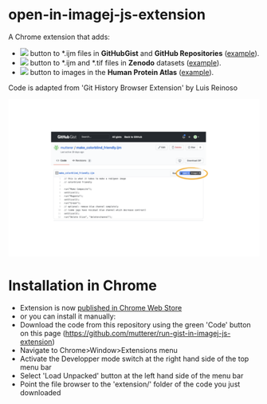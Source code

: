 # open-in-imagej-js-extension
A Chrome extension that adds:

 * [![](https://ij.imjoy.io/assets/badge/open-in-imagej-js-badge.svg)](https://ij.imjoy.io/assets/badge/open-in-imagej-js-badge.svg) button to *.ijm files in **GitHubGist** and **GitHub Repositories** ([example](https://gist.github.com/mutterer/d64e4be80cadd25b409b05d8bf9bef15)).
 * [![](https://ij.imjoy.io/assets/badge/open-in-imagej-js-badge.svg)](https://ij.imjoy.io/assets/badge/open-in-imagej-js-badge.svg) button to *.ijm and *.tif files in **Zenodo** datasets ([example](https://zenodo.org/record/3375528#.X6j1XZNKjUL)).
* [![](https://ij.imjoy.io/assets/badge/open-in-imagej-js-badge.svg)](https://ij.imjoy.io/assets/badge/open-in-imagej-js-badge.svg) button to images in the **Human Protein Atlas** ([example](https://www.proteinatlas.org/ENSG00000134057-CCNB1/cell#human)). 


Code is adapted from 'Git History Browser Extension' by Luis Reinoso

[![](screenshots/Stack0000.png)](screenshots/Stack0000.png)

# Installation in Chrome
 * Extension is now [published in Chrome Web Store](https://chrome.google.com/webstore/detail/open-in-imagejjs/gneikkcbnfohdpmjidceolbhpigpokij?hl=fr)
 * or you can install it manually:
 * Download the code from this repository using the green 'Code' button on this page (https://github.com/mutterer/run-gist-in-imagej-js-extension) 
 * Navigate to Chrome>Window>Extensions menu
 * Activate the Developper mode switch at the right hand side of the top menu bar
 * Select 'Load Unpacked' button at the left hand side of the menu bar
 * Point the file browser to the 'extension/' folder of the code you just downloaded
